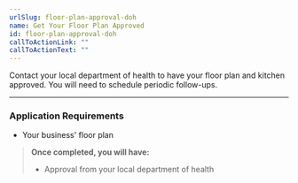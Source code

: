 ```yaml
---
urlSlug: floor-plan-approval-doh
name: Get Your Floor Plan Approved
id: floor-plan-approval-doh
callToActionLink: ""
callToActionText: ""
---
```


Contact your local department of health to have your floor plan and kitchen approved. You will need to schedule periodic follow-ups.

---

### Application Requirements

- Your business' floor plan

> **Once completed, you will have:**
>
> - Approval from your local department of health
